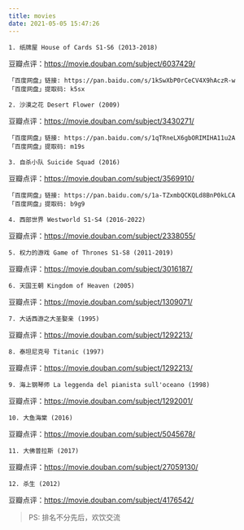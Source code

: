 ```yaml
---
title: movies
date: 2021-05-05 15:47:26
---
```


`1. 纸牌屋 House of Cards S1-S6 (2013-2018)`

豆瓣点评：https://movie.douban.com/subject/6037429/

```text
「百度网盘」链接: https://pan.baidu.com/s/1kSwXbP0rCeCV4X9hAczR-w 
「百度网盘」提取码: k5sx
```

`2. 沙漠之花 Desert Flower (2009)`

豆瓣点评：https://movie.douban.com/subject/3430271/

```text
「百度网盘」链接: https://pan.baidu.com/s/1qTRneLX6gbORIMIHA11u2A
「百度网盘」提取码: m19s
```

`3. 自杀小队 Suicide Squad (2016)`

豆瓣点评：https://movie.douban.com/subject/3569910/

```text
「百度网盘」链接: https://pan.baidu.com/s/1a-TZxmbQCKQLd8BnP0kLCA
「百度网盘」提取码: b9g9
```

`4. 西部世界 Westworld S1-S4 (2016-2022)`

豆瓣点评：https://movie.douban.com/subject/2338055/

`5. 权力的游戏 Game of Thrones S1-S8 (2011-2019)`

豆瓣点评：https://movie.douban.com/subject/3016187/

`6. 天国王朝 Kingdom of Heaven (2005)`

豆瓣点评：https://movie.douban.com/subject/1309071/

`7. 大话西游之大圣娶亲 (1995)`

豆瓣点评：https://movie.douban.com/subject/1292213/

`8. 泰坦尼克号 Titanic (1997)`

豆瓣点评：https://movie.douban.com/subject/1292213/

`9. 海上钢琴师 La leggenda del pianista sull'oceano (1998)`

豆瓣点评：https://movie.douban.com/subject/1292001/

`10. 大鱼海棠 (2016)`

豆瓣点评：https://movie.douban.com/subject/5045678/

`11. 大佛普拉斯 (2017)`

豆瓣点评：https://movie.douban.com/subject/27059130/

`12. 杀生 (2012)`

豆瓣点评：https://movie.douban.com/subject/4176542/

> PS: 排名不分先后，欢饮交流

